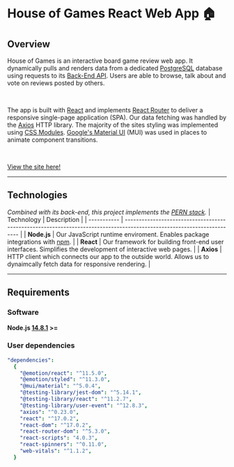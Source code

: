 # House of Games React Web App 🏠

## Overview

House of Games is an interactive board game review web app. It dynamically pulls and renders data from a dedicated [PostgreSQL](https://www.postgresql.org/) database using requests to its [Back-End API](https://github.com/dmoore04/house-of-games-API). Users are able to browse, talk about and vote on reviews posted by others.

</br>

The app is built with [React](https://reactjs.org/) and implements [React Router](https://reactrouter.com/web/guides/quick-start) to deliver a responsive single-page application (SPA). Our data fetching was handled by the [Axios](https://axios-http.com/) HTTP library. The majority of the sites styling was implemented using [CSS Modules](https://github.com/css-modules/css-modules). [Google's Material UI](https://mui.com/) (MUI) was used in places to animate component transitions.

</br>

[View the site here!](https://gamehaus.netlify.app/)

---

## Technologies

_Combined with its back-end, this project implements the [PERN stack](https://www.geeksforgeeks.org/what-is-pern-stack/)._
| Technology | Description |
| ----------- | ---------------------------------------------------------------------------------------------------------------------- |
| **Node.js** | Our JavaScript runtime enviroment. Enables package integrations with [npm](https://www.npmjs.com/). |
| **React** | Our framework for building front-end user interfaces. Simplifies the development of interactive web pages. |
| **Axios** | HTTP client which connects our app to the outside world. Allows us to dynaimcally fetch data for responsive rendering. |

---

## Requirements

### Software

**Node.js [14.8.1](https://nodejs.org/en/download/) >=**

### User dependencies

```yaml
"dependencies":
  {
    "@emotion/react": "^11.5.0",
    "@emotion/styled": "^11.3.0",
    "@mui/material": "^5.0.4",
    "@testing-library/jest-dom": "^5.14.1",
    "@testing-library/react": "^11.2.7",
    "@testing-library/user-event": "^12.8.3",
    "axios": "^0.23.0",
    "react": "^17.0.2",
    "react-dom": "^17.0.2",
    "react-router-dom": "^5.3.0",
    "react-scripts": "4.0.3",
    "react-spinners": "^0.11.0",
    "web-vitals": "^1.1.2",
  }
```
